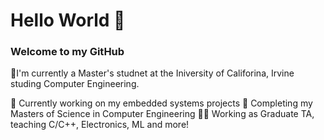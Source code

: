 # Hello World 👋
### Welcome to my GitHub

🔬I'm currently a Master's studnet at the Iniversity of Califorina, Irvine studing Computer Engineering. 

🔭 Currently working on my embedded systems projects
🌱 Completing my Masters of Science in Computer Engineering
👨‍🏫 Working as Graduate TA, teaching C/C++, Electronics, ML and more! 


<!--
**CalderStaude/CalderStaude** is a ✨ _special_ ✨ repository because its `README.md` (this file) appears on your GitHub profile.

Here are some ideas to get you started:

- 🔭 I’m currently working on ...
- 🌱 I’m currently learning ...
- 👯 I’m looking to collaborate on ...
- 🤔 I’m looking for help with ...
- 💬 Ask me about ...
- 📫 How to reach me: ...
- 😄 Pronouns: ...
- ⚡ Fun fact: ...
-->
